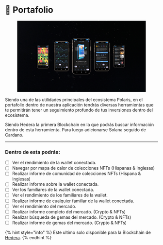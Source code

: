 # 📖 Portafolio&#x20;

<figure><img src="../../../../../.gitbook/assets/Captura desde 2024-03-26 17-05-19.png" alt=""><figcaption></figcaption></figure>

Siendo una de las utilidades principales del ecosistema Polaris, en el portafolio dentro de nuestra aplicación tendrás diversas herramientas que te permitirán tener un seguimiento profundo de tus inversiones dentro del ecosistema.

Siendo Hedera la primera Blockchain en la que podrás buscar información dentro de esta herramienta. Para luego adicionarse Solana seguido de Cardano.

***

### Dentro de esta podrás:

* [ ] Ver el rendimiento de la wallet conectada.
* [ ] Navegar por mapa de calor de colecciones NFTs (Hispanas & Inglesas)
* [ ] Realizar informe de comunidad de colecciones NFTs (Hispana & Inglesas)
* [ ] Realizar informe sobre la wallet conectada.
* [ ] Ver los familiares de la wallet conectada.
* [ ] Ver el rendimiento de los familiares de la wallet.
* [ ] Realizar informe de cualquier familiar de la wallet conectada.
* [ ] Ver el rendimiento del mercado.
* [ ] Realizar informe completo del mercado. (Crypto & NFTs)
* [ ] Realizar búsqueda de gemas del mercado. (Crypto & NFTs)
* [ ] Realizar informe de gemas del mercado. (Crypto & NFTs)

{% hint style="info" %}
Este ultimo solo disponible para la Blockchain de [Hedera](../).
{% endhint %}
